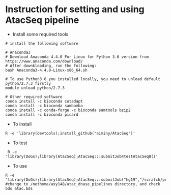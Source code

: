 # Instruction for setting and using AtacSeq pipeline

* Install some required tools
```{}
# install the following software

# Anaconda3
# Download Anaconda 4.4.0 For Linux for Python 3.6 version from https://www.anaconda.com/download/
# After downkloading, run the following:
bash Anaconda3-4.4.0-Linux-x86_64.sh

# To use Python3.6 you installed locally, you need to unload default python/2.7.3 firstly
module unload python/2.7.3

# Other required software
conda install -c bioconda cutadapt
conda install -c bioconda sambamba
conda install -c conda-forge -c bioconda samtools bzip2
conda install -c bioconda picard
```

* To install
```{r}
R -e 'library(devtools);install_github("aiminy/AtacSeq")'
```

* To test
```{r}
 R -e 'library(DoGs);library(AtacSeq);AtacSeq:::submitJob4testAtacSeq0()'
```

* To use
```{r}
R -e 'library(DoGs);library(AtacSeq);AtacSeq:::submitJob("hg19","/scratch/projects/bbc/aiminy_project/AtacSeq")'
#change to /nethome/axy148/atac_dnase_pipelines directory, and check
bds atac.bds
```

